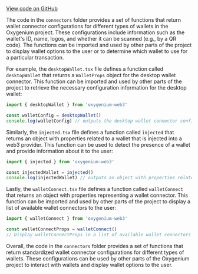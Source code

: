 [View code on GitHub](https://github.com/oxygenium/oxygenium-web3/.autodoc/docs/json/packages/web3-react/src/wallets/connectors)

The code in the `connectors` folder provides a set of functions that return wallet connector configurations for different types of wallets in the Oxygenium project. These configurations include information such as the wallet's ID, name, logos, and whether it can be scanned (e.g., by a QR code). The functions can be imported and used by other parts of the project to display wallet options to the user or to determine which wallet to use for a particular transaction.

For example, the `desktopWallet.tsx` file defines a function called `desktopWallet` that returns a `WalletProps` object for the desktop wallet connector. This function can be imported and used by other parts of the project to retrieve the necessary configuration information for the desktop wallet:

```javascript
import { desktopWallet } from 'oxygenium-web3'

const walletConfig = desktopWallet()
console.log(walletConfig) // outputs the desktop wallet connector configuration as a WalletProps object
```

Similarly, the `injected.tsx` file defines a function called `injected` that returns an object with properties related to a wallet that is injected into a web3 provider. This function can be used to detect the presence of a wallet and provide information about it to the user:

```javascript
import { injected } from 'oxygenium-web3'

const injectedWallet = injected()
console.log(injectedWallet) // outputs an object with properties related to the injected wallet
```

Lastly, the `walletConnect.tsx` file defines a function called `walletConnect` that returns an object with properties representing a wallet connector. This function can be imported and used by other parts of the project to display a list of available wallet connectors to the user:

```javascript
import { walletConnect } from 'oxygenium-web3'

const walletConnectProps = walletConnect()
// Display walletConnectProps in a list of available wallet connectors
```

Overall, the code in the `connectors` folder provides a set of functions that return standardized wallet connector configurations for different types of wallets. These configurations can be used by other parts of the Oxygenium project to interact with wallets and display wallet options to the user.
